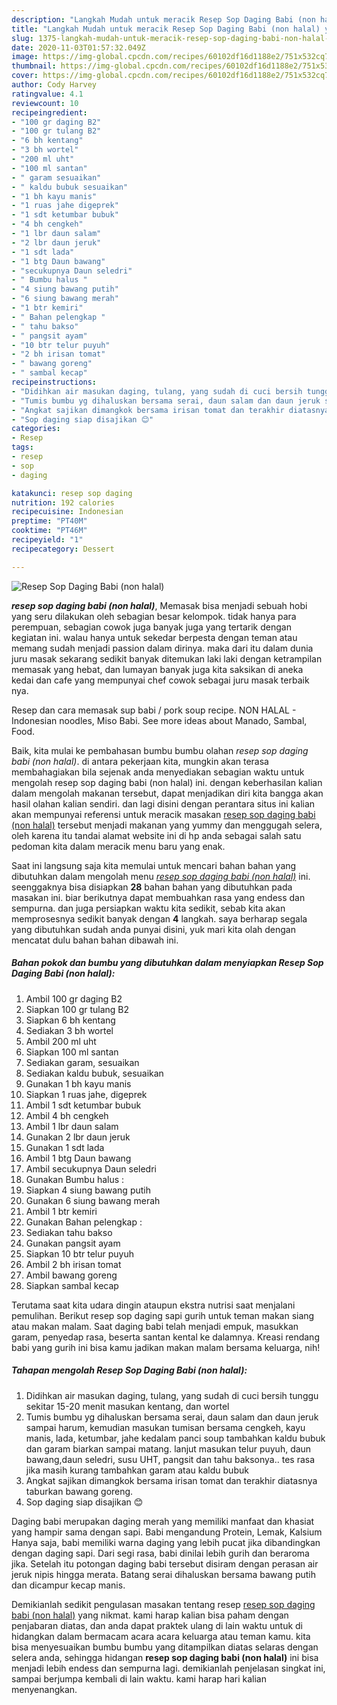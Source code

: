 ```yaml
---
description: "Langkah Mudah untuk meracik Resep Sop Daging Babi (non halal) yang sempurna"
title: "Langkah Mudah untuk meracik Resep Sop Daging Babi (non halal) yang sempurna"
slug: 1375-langkah-mudah-untuk-meracik-resep-sop-daging-babi-non-halal-yang-sempurna
date: 2020-11-03T01:57:32.049Z
image: https://img-global.cpcdn.com/recipes/60102df16d1188e2/751x532cq70/resep-sop-daging-babi-non-halal-foto-resep-utama.jpg
thumbnail: https://img-global.cpcdn.com/recipes/60102df16d1188e2/751x532cq70/resep-sop-daging-babi-non-halal-foto-resep-utama.jpg
cover: https://img-global.cpcdn.com/recipes/60102df16d1188e2/751x532cq70/resep-sop-daging-babi-non-halal-foto-resep-utama.jpg
author: Cody Harvey
ratingvalue: 4.1
reviewcount: 10
recipeingredient:
- "100 gr daging B2"
- "100 gr tulang B2"
- "6 bh kentang"
- "3 bh wortel"
- "200 ml uht"
- "100 ml santan"
- " garam sesuaikan"
- " kaldu bubuk sesuaikan"
- "1 bh kayu manis"
- "1 ruas jahe digeprek"
- "1 sdt ketumbar bubuk"
- "4 bh cengkeh"
- "1 lbr daun salam"
- "2 lbr daun jeruk"
- "1 sdt lada"
- "1 btg Daun bawang"
- "secukupnya Daun seledri"
- " Bumbu halus "
- "4 siung bawang putih"
- "6 siung bawang merah"
- "1 btr kemiri"
- " Bahan pelengkap "
- " tahu bakso"
- " pangsit ayam"
- "10 btr telur puyuh"
- "2 bh irisan tomat"
- " bawang goreng"
- " sambal kecap"
recipeinstructions:
- "Didihkan air masukan daging, tulang, yang sudah di cuci bersih tunggu sekitar 15-20 menit masukan kentang, dan wortel"
- "Tumis bumbu yg dihaluskan bersama serai, daun salam dan daun jeruk sampai harum, kemudian masukan tumisan bersama cengkeh, kayu manis, lada, ketumbar, jahe kedalam panci soup tambahkan kaldu bubuk dan garam biarkan sampai matang. lanjut masukan telur puyuh, daun bawang,daun seledri, susu UHT, pangsit dan tahu baksonya.. tes rasa jika masih kurang tambahkan garam atau kaldu bubuk"
- "Angkat sajikan dimangkok bersama irisan tomat dan terakhir diatasnya taburkan bawang goreng."
- "Sop daging siap disajikan 😊"
categories:
- Resep
tags:
- resep
- sop
- daging

katakunci: resep sop daging 
nutrition: 192 calories
recipecuisine: Indonesian
preptime: "PT40M"
cooktime: "PT46M"
recipeyield: "1"
recipecategory: Dessert

---
```



![Resep Sop Daging Babi (non halal)](https://img-global.cpcdn.com/recipes/60102df16d1188e2/751x532cq70/resep-sop-daging-babi-non-halal-foto-resep-utama.jpg)

<b><i>resep sop daging babi (non halal)</i></b>, Memasak bisa menjadi sebuah hobi yang seru dilakukan oleh sebagian besar kelompok. tidak hanya para perempuan, sebagian cowok juga banyak juga yang tertarik dengan kegiatan ini. walau hanya untuk sekedar berpesta dengan teman atau memang sudah menjadi passion dalam dirinya. maka dari itu dalam dunia juru masak sekarang sedikit banyak ditemukan laki laki dengan ketrampilan memasak yang hebat, dan lumayan banyak juga kita saksikan di aneka kedai dan cafe yang mempunyai chef cowok sebagai juru masak terbaik nya.

Resep dan cara memasak sup babi / pork soup recipe. NON HALAL - Indonesian noodles, Miso Babi. See more ideas about Manado, Sambal, Food.

Baik, kita mulai ke pembahasan bumbu bumbu olahan <i>resep sop daging babi (non halal)</i>. di antara pekerjaan kita, mungkin akan terasa membahagiakan bila sejenak anda menyediakan sebagian waktu untuk mengolah resep sop daging babi (non halal) ini. dengan keberhasilan kalian dalam mengolah makanan tersebut, dapat menjadikan diri kita bangga akan hasil olahan kalian sendiri. dan lagi disini dengan perantara situs ini kalian akan mempunyai referensi untuk meracik masakan <u>resep sop daging babi (non halal)</u> tersebut menjadi makanan yang yummy dan menggugah selera, oleh karena itu tandai alamat website ini di hp anda sebagai salah satu pedoman kita dalam meracik menu baru yang enak.


Saat ini langsung saja kita memulai untuk mencari bahan bahan yang dibutuhkan dalam mengolah menu <u><i>resep sop daging babi (non halal)</i></u> ini. seenggaknya bisa disiapkan <b>28</b> bahan bahan yang dibutuhkan pada masakan ini. biar berikutnya dapat membuahkan rasa yang endess dan sempurna. dan juga persiapkan waktu kita sedikit, sebab kita akan memprosesnya sedikit banyak dengan <b>4</b> langkah. saya berharap segala yang dibutuhkan sudah anda punyai disini, yuk mari kita olah dengan mencatat dulu bahan bahan dibawah ini.

<!--inarticleads1-->

##### Bahan pokok dan bumbu yang dibutuhkan dalam menyiapkan Resep Sop Daging Babi (non halal):

1. Ambil 100 gr daging B2
1. Siapkan 100 gr tulang B2
1. Siapkan 6 bh kentang
1. Sediakan 3 bh wortel
1. Ambil 200 ml uht
1. Siapkan 100 ml santan
1. Sediakan  garam, sesuaikan
1. Sediakan  kaldu bubuk, sesuaikan
1. Gunakan 1 bh kayu manis
1. Siapkan 1 ruas jahe, digeprek
1. Ambil 1 sdt ketumbar bubuk
1. Ambil 4 bh cengkeh
1. Ambil 1 lbr daun salam
1. Gunakan 2 lbr daun jeruk
1. Gunakan 1 sdt lada
1. Ambil 1 btg Daun bawang
1. Ambil secukupnya Daun seledri
1. Gunakan  Bumbu halus :
1. Siapkan 4 siung bawang putih
1. Gunakan 6 siung bawang merah
1. Ambil 1 btr kemiri
1. Gunakan  Bahan pelengkap :
1. Sediakan  tahu bakso
1. Gunakan  pangsit ayam
1. Siapkan 10 btr telur puyuh
1. Ambil 2 bh irisan tomat
1. Ambil  bawang goreng
1. Siapkan  sambal kecap


Terutama saat kita udara dingin ataupun ekstra nutrisi saat menjalani pemulihan. Berikut resep sop daging sapi gurih untuk teman makan siang atau makan malam. Saat daging babi telah menjadi empuk, masukkan garam, penyedap rasa, beserta santan kental ke dalamnya. Kreasi rendang babi yang gurih ini bisa kamu jadikan makan malam bersama keluarga, nih! 

<!--inarticleads2-->

##### Tahapan mengolah Resep Sop Daging Babi (non halal):

1. Didihkan air masukan daging, tulang, yang sudah di cuci bersih tunggu sekitar 15-20 menit masukan kentang, dan wortel
1. Tumis bumbu yg dihaluskan bersama serai, daun salam dan daun jeruk sampai harum, kemudian masukan tumisan bersama cengkeh, kayu manis, lada, ketumbar, jahe kedalam panci soup tambahkan kaldu bubuk dan garam biarkan sampai matang. lanjut masukan telur puyuh, daun bawang,daun seledri, susu UHT, pangsit dan tahu baksonya.. tes rasa jika masih kurang tambahkan garam atau kaldu bubuk
1. Angkat sajikan dimangkok bersama irisan tomat dan terakhir diatasnya taburkan bawang goreng.
1. Sop daging siap disajikan 😊


Daging babi merupakan daging merah yang memiliki manfaat dan khasiat yang hampir sama dengan sapi. Babi mengandung Protein, Lemak, Kalsium Hanya saja, babi memiliki warna daging yang lebih pucat jika dibandingkan dengan daging sapi. Dari segi rasa, babi dinilai lebih gurih dan beraroma jika. Setelah itu potongan daging babi tersebut disiram dengan perasan air jeruk nipis hingga merata. Batang serai dihaluskan bersama bawang putih dan dicampur kecap manis. 

Demikianlah sedikit pengulasan masakan tentang resep <u>resep sop daging babi (non halal)</u> yang nikmat. kami harap kalian bisa paham dengan penjabaran diatas, dan anda dapat praktek ulang di lain waktu untuk di hidangkan dalam bermacam acara acara keluarga atau teman kamu. kita bisa menyesuaikan bumbu bumbu yang ditampilkan diatas selaras dengan selera anda, sehingga hidangan <b>resep sop daging babi (non halal)</b> ini bisa menjadi lebih endess dan sempurna lagi. demikianlah penjelasan singkat ini, sampai berjumpa kembali di lain waktu. kami harap hari kalian menyenangkan.
